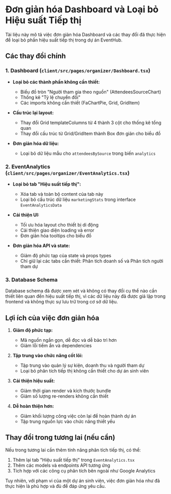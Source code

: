 # Đơn giản hóa Dashboard và Loại bỏ Hiệu suất Tiếp thị

Tài liệu này mô tả việc đơn giản hóa Dashboard và các thay đổi đã thực hiện để loại bỏ phần hiệu suất tiếp thị trong dự án EventHub.

## Các thay đổi chính

### 1. Dashboard (`client/src/pages/organizer/Dashboard.tsx`)

- **Loại bỏ các thành phần không cần thiết:**

  - Biểu đồ tròn "Người tham gia theo nguồn" (AttendeesSourceChart)
  - Thống kê "Tỷ lệ chuyển đổi"
  - Các imports không cần thiết (FaChartPie, Grid, GridItem)

- **Cấu trúc lại layout:**

  - Thay đổi Grid templateColumns từ 4 thành 3 cột cho thống kê tổng quan
  - Thay đổi cấu trúc từ Grid/GridItem thành Box đơn giản cho biểu đồ

- **Đơn giản hóa dữ liệu:**
  - Loại bỏ dữ liệu mẫu cho `attendeesBySource` trong biến `analytics`

### 2. EventAnalytics (`client/src/pages/organizer/EventAnalytics.tsx`)

- **Loại bỏ tab "Hiệu suất tiếp thị":**

  - Xóa tab và toàn bộ content của tab này
  - Loại bỏ cấu trúc dữ liệu `marketingStats` trong interface `EventAnalyticsData`

- **Cải thiện UI:**

  - Tối ưu hóa layout cho thiết bị di động
  - Cải thiện giao diện loading và error
  - Đơn giản hóa tooltips cho biểu đồ

- **Đơn giản hóa API và state:**
  - Giảm độ phức tạp của state và props types
  - Chỉ giữ lại các tabs cần thiết: Phân tích doanh số và Phân tích người tham dự

### 3. Database Schema

Database schema đã được xem xét và không có thay đổi cụ thể nào cần thiết liên quan đến hiệu suất tiếp thị, vì các dữ liệu này đã được giả lập trong frontend và không thực sự lưu trữ trong cơ sở dữ liệu.

## Lợi ích của việc đơn giản hóa

1. **Giảm độ phức tạp:**

   - Mã nguồn ngắn gọn, dễ đọc và dễ bảo trì hơn
   - Giảm lỗi tiềm ẩn và dependencies

2. **Tập trung vào chức năng cốt lõi:**

   - Tập trung vào quản lý sự kiện, doanh thu và người tham dự
   - Loại bỏ phân tích tiếp thị không cần thiết cho dự án sinh viên

3. **Cải thiện hiệu suất:**

   - Giảm thời gian render và kích thước bundle
   - Giảm số lượng re-renders không cần thiết

4. **Dễ hoàn thiện hơn:**
   - Giảm khối lượng công việc còn lại để hoàn thành dự án
   - Tập trung nguồn lực vào chức năng thiết yếu

## Thay đổi trong tương lai (nếu cần)

Nếu trong tương lai cần thêm tính năng phân tích tiếp thị, có thể:

1. Thêm lại tab "Hiệu suất tiếp thị" trong `EventAnalytics.tsx`
2. Thêm các models và endpoints API tương ứng
3. Tích hợp với các công cụ phân tích bên ngoài như Google Analytics

Tuy nhiên, với phạm vi của một dự án sinh viên, việc đơn giản hóa như đã thực hiện là phù hợp và đủ để đáp ứng yêu cầu.
